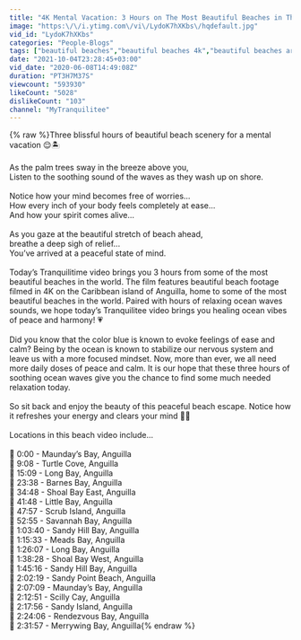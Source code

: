 ```yaml
---
title: "4K Mental Vacation: 3 Hours on The Most Beautiful Beaches in The World"
image: "https:\/\/i.ytimg.com\/vi\/LydoK7hXKbs\/hqdefault.jpg"
vid_id: "LydoK7hXKbs"
categories: "People-Blogs"
tags: ["beautiful beaches","beautiful beaches 4k","beautiful beaches around the world"]
date: "2021-10-04T23:28:45+03:00"
vid_date: "2020-06-08T14:49:08Z"
duration: "PT3H7M37S"
viewcount: "593930"
likeCount: "5028"
dislikeCount: "103"
channel: "MyTranquilitee"
---
```

{% raw %}Three blissful hours of beautiful beach scenery for a mental vacation 😌🏝<br /><br />As the palm trees sway in the breeze above you,<br />Listen to the soothing sound of the waves as they wash up on shore.<br /><br />Notice how your mind becomes free of worries...<br />How every inch of your body feels completely at ease...<br />And how your spirit comes alive...<br /><br />As you gaze at the beautiful stretch of beach ahead,<br />breathe a deep sigh of relief...<br />You’ve arrived at a peaceful state of mind.<br /><br />Today’s Tranquilitime video brings you 3 hours from some of the most beautiful beaches in the world. The film features beautiful beach footage filmed in 4K on the Caribbean island of Anguilla, home to some of the most beautiful beaches in the world. Paired with hours of relaxing ocean waves sounds, we hope today’s Tranquilitee video brings you healing ocean vibes of peace and harmony! 💗<br /><br />Did you know that the color blue is known to evoke feelings of ease and calm? Being by the ocean is known to stabilize our nervous system and leave us with a more focused mindset. Now, more than ever, we all need more daily doses of peace and calm. It is our hope that these three hours of soothing ocean waves give you the chance to find some much needed relaxation today. <br /><br />So sit back and enjoy the beauty of this peaceful beach escape. Notice how it refreshes your energy and clears your mind 🌊😌<br /><br />Locations in this beach video include... <br /><br />💙 0:00 - Maunday’s Bay, Anguilla <br />💙 9:08 - Turtle Cove, Anguilla <br />💙 15:09 - Long Bay, Anguilla <br />💙 23:38 - Barnes Bay, Anguilla <br />💙 34:48 - Shoal Bay East, Anguilla <br />💙 41:48 - Little Bay, Anguilla <br />💙 47:57 - Scrub Island, Anguilla <br />💙 52:55 - Savannah Bay, Anguilla <br />💙 1:03:40 - Sandy Hill Bay, Anguilla  <br />💙 1:15:33 - Meads Bay, Anguilla  <br />💙 1:26:07 - Long Bay, Anguilla <br />💙 1:38:28 - Shoal Bay West, Anguilla <br />💙 1:45:16 - Sandy Hill Bay, Anguilla <br />💙 2:02:19 - Sandy Point Beach, Anguilla <br />💙 2:07:09 - Maunday’s Bay, Anguilla  <br />💙 2:12:51 - Scilly Cay, Anguilla <br />💙 2:17:56 - Sandy Island, Anguilla <br />💙 2:24:06 - Rendezvous Bay, Anguilla <br />💙 2:31:57 - Merrywing Bay, Anguilla{% endraw %}
